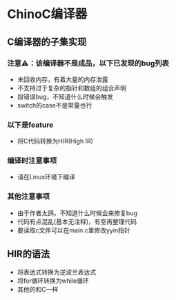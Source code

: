 # ChinoC编译器

## C编译器的子集实现

### 注意⚠️：该编译器不是成品，以下已发现的bug列表
* 未回收内存，有着大量的内存泄露
* 不支持过于复杂的指针和数组的组合声明
* 段错误bug，不知道什么时候会触发
* switch的case不是常量也行

### 以下是feature
* 将C代码转换为HIR(High IR)

### 编译时注意事项
* 请在Linux环境下编译

### 其他注意事项
* 由于作者太鸽，不知道什么时候会来修复bug
* 代码有点混乱(基本无注释)，有空再整理代码
* 要读取c文件可以在main.c里修改yyin指针

## HIR的语法
* 将表达式转换为逆波兰表达式
* 将for循环转换为while循环
* 其他的和C一样